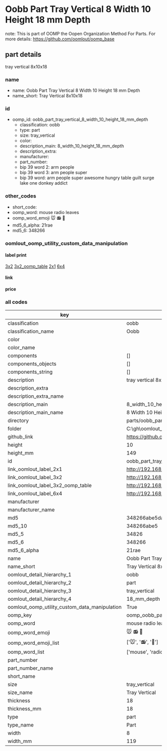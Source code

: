 # Oobb Part Tray Vertical 8 Width 10 Height 18 mm Depth  

note: This is part of OOMP the Oopen Organization Method For Parts. For more details: https://github.com/oomlout/oomp_base

##  part details
  



tray vertical 8x10x18



### name
* name: Oobb Part Tray Vertical 8 Width 10 Height 18 mm Depth
* name_short: Tray Vertical 8x10x18 
### id
* oomp_id: oobb_part_tray_vertical_8_width_10_height_18_mm_depth
  * classification: oobb
  * type: part
  * size: tray_vertical
  * color: 
  * description_main: 8_width_10_height_18_mm_depth
  * description_extra: 
  * manufacturer: 
  * part_number: 
  * bip 39 word 2: arm people
  * bip 39 word 3: arm people super
  * bip 39 word: arm people super awesome hungry table guilt surge lake one donkey addict

### other_codes
* short_code: 
* oomp_word: mouse radio leaves
* oomp_word_emoji :mouse: :radio: :leaves:
* md5_6_alpha: 21rae
* md5_6: 348266






### oomlout_oomp_utility_custom_data_manipulation
#### label print
[3x2](http://192.168.1.245:1112/?label=oomp%2021rae)
[3x2_oomp_table](http://192.168.1.108:1112/?label=oomp%2021rae)
[2x1](http://192.168.1.242:1112/?label=oomp%2021rae)
[6x4](http://192.168.1.55:1112/?label=oomp%2021rae)    

#### link

                              

#### price







### all codes 
| key | value |  
| --- | --- |  
| classification | oobb |  
| classification_name | Oobb |  
| color |  |  
| color_name |  |  
| components | [] |  
| components_objects | [] |  
| components_string | [] |  
| description | tray vertical 8x10x18 |  
| description_extra |  |  
| description_extra_name |  |  
| description_main | 8_width_10_height_18_mm_depth |  
| description_main_name | 8 Width 10 Height 18 mm Depth |  
| directory | parts/oobb_part_tray_vertical_8_width_10_height_18_mm_depth |  
| folder | C:\gh\oomlout_oobb_version_4_generated_parts\parts\oobb_part_tray_vertical_8_width_10_height_18_mm_depth |  
| github_link | https://github.com/oomlout/oomlout_oomp_part_src/tree/main/parts/oobb_part_tray_vertical_8_width_10_height_18_mm_depth |  
| height | 10 |  
| height_mm | 149 |  
| id | oobb_part_tray_vertical_8_width_10_height_18_mm_depth |  
| link_oomlout_label_2x1 | http://192.168.1.242:1112/?label=oomp%2021rae |  
| link_oomlout_label_3x2 | http://192.168.1.245:1112/?label=oomp%2021rae |  
| link_oomlout_label_3x2_oomp_table | http://192.168.1.108:1112/?label=oomp%2021rae |  
| link_oomlout_label_6x4 | http://192.168.1.55:1112/?label=oomp%2021rae |  
| manufacturer |  |  
| manufacturer_name |  |  
| md5 | 348266abe5da4cf773b7a109b368b05d |  
| md5_10 | 348266abe5 |  
| md5_5 | 34826 |  
| md5_6 | 348266 |  
| md5_6_alpha | 21rae |  
| name | Oobb Part Tray Vertical 8 Width 10 Height 18 mm Depth |  
| name_short | Tray Vertical 8x10x18  |  
| oomlout_detail_hierarchy_1 | oobb |  
| oomlout_detail_hierarchy_2 | part |  
| oomlout_detail_hierarchy_3 | tray_vertical |  
| oomlout_detail_hierarchy_4 | 18_mm_depth |  
| oomlout_oomp_utility_custom_data_manipulation | True |  
| oomp_key | oomp_oobb_part_tray_vertical_8_width_10_height_18_mm_depth |  
| oomp_word | mouse radio leaves |  
| oomp_word_emoji | :mouse: :radio: :leaves: |  
| oomp_word_emoji_list | [':mouse:', ':radio:', ':leaves:'] |  
| oomp_word_list | ['mouse', 'radio', 'leaves'] |  
| part_number |  |  
| part_number_name |  |  
| short_name |  |  
| size | tray_vertical |  
| size_name | Tray Vertical |  
| thickness | 18 |  
| thickness_mm | 18 |  
| type | part |  
| type_name | Part |  
| width | 8 |  
| width_mm | 119 |  
